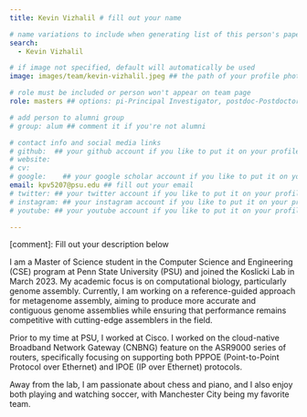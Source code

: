 ```yaml
---
title: Kevin Vizhalil # fill out your name

# name variations to include when generating list of this person's papers
search:
  - Kevin Vizhalil

# if image not specified, default will automatically be used
image: images/team/kevin-vizhalil.jpeg ## the path of your profile photo, please put it under 'images/team' and name it as firstname-lastname.jpg

# role must be included or person won't appear on team page
role: masters ## options: pi-Principal Investigator, postdoc-Postdoctoral Researcher, phd-PhD Student, masters-Master's Student, undergrad-Undergraduate Student, highschool-High School Student, programmer-Software Engineer

# add person to alumni group
# group: alum ## comment it if you're not alumni

# contact info and social media links
# github:  ## your github account if you like to put it on your profile
# website: 
# cv: 
# google:    ## your google scholar account if you like to put it on your profile
email: kpv5207@psu.edu ## fill out your email
# twitter: ## your twitter account if you like to put it on your profile
# instagram: ## your instagram account if you like to put it on your profile
# youtube: ## your youtube account if you like to put it on your profile

---
```

[comment]: Fill out your description below 

I am a Master of Science student in the Computer Science and Engineering (CSE) program at Penn State University (PSU) and joined the Koslicki Lab in March 2023. My academic focus is on computational biology, particularly genome assembly. Currently, I am working on a reference-guided approach for metagenome assembly, aiming to produce more accurate and contiguous genome assemblies while ensuring that performance remains competitive with cutting-edge assemblers in the field.

Prior to my time at PSU, I worked at Cisco. I worked on the cloud-native Broadband Network Gateway (CNBNG) feature on the ASR9000 series of routers, specifically focusing on supporting both PPPOE (Point-to-Point Protocol over Ethernet) and IPOE (IP over Ethernet) protocols.

Away from the lab, I am passionate about chess and piano, and I also enjoy both playing and watching soccer, with Manchester City being my favorite team.

